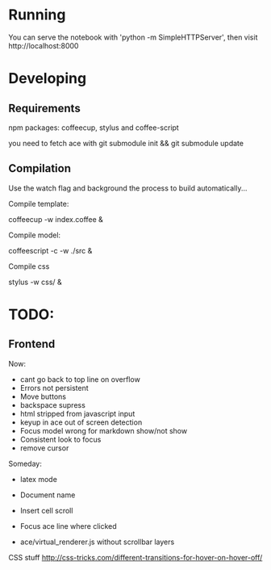 Running
=======

You can serve the notebook with 'python -m SimpleHTTPServer', then visit http://localhost:8000


Developing
==========

Requirements
------------

npm packages: coffeecup, stylus and coffee-script

you need to fetch ace with git submodule init && git submodule update

Compilation
-----------

Use the watch flag and background the process to build automatically...

Compile template: 
  
  coffeecup -w index.coffee &

Compile model: 

  coffeescript -c -w ./src &

Compile css
  
  stylus -w css/ &
  

TODO: 
=====

Frontend
--------

Now:

* cant go back to top line on overflow
* Errors not persistent
* Move buttons
* backspace supress
* html stripped from javascript input 
* keyup in ace out of screen detection
* Focus model wrong for markdown show/not show 
* Consistent look to focus
* remove cursor

Someday: 
* latex mode
* Document name
* Insert cell scroll
* Focus ace line where clicked

* ace/virtual_renderer.js without scrollbar layers

CSS stuff http://css-tricks.com/different-transitions-for-hover-on-hover-off/

